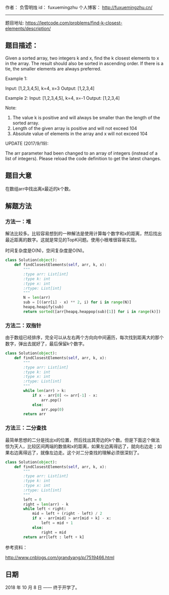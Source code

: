 作者： 		负雪明烛 
id：				fuxuemingzhu
个人博客：	http://fuxuemingzhu.cn/

---

题目地址: https://leetcode.com/problems/find-k-closest-elements/description/

## 题目描述：

Given a sorted array, two integers k and x, find the k closest elements to x in the array. The result should also be sorted in ascending order. If there is a tie, the smaller elements are always preferred.

Example 1:

Input: [1,2,3,4,5], k=4, x=3
Output: [1,2,3,4]

Example 2:
Input: [1,2,3,4,5], k=4, x=-1
Output: [1,2,3,4]

Note:

1. The value k is positive and will always be smaller than the length of the sorted array.
1. Length of the given array is positive and will not exceed 104
1. Absolute value of elements in the array and x will not exceed 104

UPDATE (2017/9/19):

The arr parameter had been changed to an array of integers (instead of a list of integers). Please reload the code definition to get the latest changes.

## 题目大意

在数组arr中找出离x最近的k个数。

## 解题方法

### 方法一：堆

解法比较多。比较容易想到的一种解法是使用计算每个数字和x的距离，然后找出最近距离的数字。这就是常见的TopK问题。使用小根堆很容易实现。

时间复杂度是O(N)，空间复杂度是O(N)。

```python
class Solution(object):
    def findClosestElements(self, arr, k, x):
        """
        :type arr: List[int]
        :type k: int
        :type x: int
        :rtype: List[int]
        """
        N = len(arr)
        sub = [((arr[i] - x) ** 2, i) for i in range(N)]
        heapq.heapify(sub)
        return sorted([arr[heapq.heappop(sub)[1]] for i in range(k)])
```

### 方法二：双指针

由于数组已经排序，完全可以从左右两个方向向中间遍历，每次找到距离大的那个数字，弹出去就好了，最后保留k个数字。

```python
class Solution(object):
    def findClosestElements(self, arr, k, x):
        """
        :type arr: List[int]
        :type k: int
        :type x: int
        :rtype: List[int]
        """
        while len(arr) > k:
            if x - arr[0] <= arr[-1] - x:
                arr.pop()
            else:
                arr.pop(0)
        return arr
```

### 方法三：二分查找

最简单思想的二分是找出x的位置，然后找出其旁边的k个数。但是下面这个做法惊为天人，比较区间两端的数值和x的距离，如果左边离得远了，就向右边走；如果右边离得远了，就像左边走。这个对二分查找的理解必须很深刻了。

```python
class Solution(object):
    def findClosestElements(self, arr, k, x):
        """
        :type arr: List[int]
        :type k: int
        :type x: int
        :rtype: List[int]
        """
        left = 0
        right = len(arr) - k
        while left < right:
            mid = left + (right - left) / 2
            if x - arr[mid] > arr[mid + k] - x:
                left = mid + 1
            else:
                right = mid
        return arr[left : left + k]
```


参考资料：

http://www.cnblogs.com/grandyang/p/7519466.html

## 日期

2018 年 10 月 8 日 —— 终于开学了。


  [1]: https://blog.csdn.net/fuxuemingzhu/article/details/82960833
